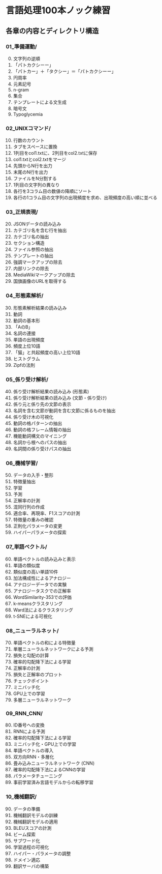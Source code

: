 # 言語処理100本ノック練習

## 各章の内容とディレクトリ構造

### 01_準備運動/
0. 文字列の逆順
1. 「パトカクシーー」
2. 「パトカー」＋「タクシー」＝「パトカクシーー」
3. 円周率
4. 元素記号
5. n-gram
6. 集合
7. テンプレートによる文生成
8. 暗号文
9. Typoglycemia

### 02_UNIXコマンド/
10. 行数のカウント
11. タブをスペースに置換
12. 1列目をcol1.txtに、2列目をcol2.txtに保存
13. col1.txtとcol2.txtをマージ
14. 先頭からN行を出力
15. 末尾のN行を出力
16. ファイルをN分割する
17. 1列目の文字列の異なり
18. 各行を3コラム目の数値の降順にソート
19. 各行の1コラム目の文字列の出現頻度を求め、出現頻度の高い順に並べる

### 03_正規表現/
20. JSONデータの読み込み
21. カテゴリ名を含む行を抽出
22. カテゴリ名の抽出
23. セクション構造
24. ファイル参照の抽出
25. テンプレートの抽出
26. 強調マークアップの除去
27. 内部リンクの除去
28. MediaWikiマークアップの除去
29. 国旗画像のURLを取得する

### 04_形態素解析/
30. 形態素解析結果の読み込み
31. 動詞
32. 動詞の基本形
33. 「AのB」
34. 名詞の連接
35. 単語の出現頻度
36. 頻度上位10語
37. 「猫」と共起頻度の高い上位10語
38. ヒストグラム
39. Zipfの法則

### 05_係り受け解析/
40. 係り受け解析結果の読み込み (形態素)
41. 係り受け解析結果の読み込み (文節・係り受け)
42. 係り元と係り先の文節の表示
43. 名詞を含む文節が動詞を含む文節に係るものを抽出
44. 係り受け木の可視化
45. 動詞の格パターンの抽出
46. 動詞の格フレーム情報の抽出
47. 機能動詞構文のマイニング
48. 名詞から根へのパスの抽出
49. 名詞間の係り受けパスの抽出

### 06_機械学習/
50. データの入手・整形
51. 特徴量抽出
52. 学習
53. 予測
54. 正解率の計測
55. 混同行列の作成
56. 適合率、再現率、F1スコアの計測
57. 特徴量の重みの確認
58. 正則化パラメータの変更
59. ハイパーパラメータの探索

### 07_単語ベクトル/
60. 単語ベクトルの読み込みと表示
61. 単語の類似度
62. 類似度の高い単語10件
63. 加法構成性によるアナロジー
64. アナロジーデータでの実験
65. アナロジータスクでの正解率
66. WordSimilarity-353での評価
67. k-meansクラスタリング
68. Ward法によるクラスタリング
69. t-SNEによる可視化

### 08_ニューラルネット/
70. 単語ベクトルの和による特徴量
71. 単層ニューラルネットワークによる予測
72. 損失と勾配の計算
73. 確率的勾配降下法による学習
74. 正解率の計測
75. 損失と正解率のプロット
76. チェックポイント
77. ミニバッチ化
78. GPU上での学習
79. 多層ニューラルネットワーク

### 09_RNN_CNN/
80. ID番号への変換
81. RNNによる予測
82. 確率的勾配降下法による学習
83. ミニバッチ化・GPU上での学習
84. 単語ベクトルの導入
85. 双方向RNN・多層化
86. 畳み込みニューラルネットワーク (CNN)
87. 確率的勾配降下法によるCNNの学習
88. パラメータチューニング
89. 事前学習済み言語モデルからの転移学習

### 10_機械翻訳/
90. データの準備
91. 機械翻訳モデルの訓練
92. 機械翻訳モデルの適用
93. BLEUスコアの計測
94. ビーム探索
95. サブワード化
96. 学習過程の可視化
97. ハイパー・パラメータの調整
98. ドメイン適応
99. 翻訳サーバの構築
